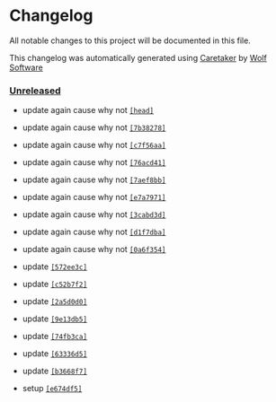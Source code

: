 # Changelog

All notable changes to this project will be documented in this file.


This changelog was automatically generated using [Caretaker](https://github.com/DevelopersToolbox/caretaker) by [Wolf Software](https://github.com/WolfSoftware)

### [Unreleased](https://github.com/DevelopersToolbox/label-test/commits/master)

- update again cause why not [`[head]`](https://github.com/DevelopersToolbox/label-test/commit/)

- update again cause why not [`[7b38278]`](https://github.com/DevelopersToolbox/label-test/commit/7b3827819fff41d32c55676865962afcf6169da8)

- update again cause why not [`[c7f56aa]`](https://github.com/DevelopersToolbox/label-test/commit/c7f56aa49305e8bc44b4ebfbf6134f17b18d52df)

- update again cause why not [`[76acd41]`](https://github.com/DevelopersToolbox/label-test/commit/76acd417393e9490a94e892fd164907e05849b1b)

- update again cause why not [`[7aef8bb]`](https://github.com/DevelopersToolbox/label-test/commit/7aef8bb93231c540dc8cab5dd6aa87ce3227ca48)

- update again cause why not [`[e7a7971]`](https://github.com/DevelopersToolbox/label-test/commit/e7a7971ffadc110e2b8340100c42c3cd256a49d1)

- update again cause why not [`[3cabd3d]`](https://github.com/DevelopersToolbox/label-test/commit/3cabd3da9295efaae57df5db206660c1cef33171)

- update again cause why not [`[d1f7dba]`](https://github.com/DevelopersToolbox/label-test/commit/d1f7dba67710bd4ac47a6419ad89ca3049acda56)

- update again cause why not [`[0a6f354]`](https://github.com/DevelopersToolbox/label-test/commit/0a6f35420c1ee9c5c523c6e833cd28e2b8308bda)

- update [`[572ee3c]`](https://github.com/DevelopersToolbox/label-test/commit/572ee3c696939940ca90ad6c899a1b5852f03486)

- update [`[c52b7f2]`](https://github.com/DevelopersToolbox/label-test/commit/c52b7f2a8ebef373d7785c73c070dca46a749775)

- update [`[2a5d0d0]`](https://github.com/DevelopersToolbox/label-test/commit/2a5d0d08826708939d280d0ac5c9b39edfcbb984)

- update [`[9e13db5]`](https://github.com/DevelopersToolbox/label-test/commit/9e13db5c3e91f35cf1fd9d673086a59b3029d511)

- update [`[74fb3ca]`](https://github.com/DevelopersToolbox/label-test/commit/74fb3cae89478530cc804cc9d29036e8fa4fc752)

- update [`[63336d5]`](https://github.com/DevelopersToolbox/label-test/commit/63336d5579b69787b5aea09d04f3c2d8005baf7b)

- update [`[b3668f7]`](https://github.com/DevelopersToolbox/label-test/commit/b3668f737d299f7d4b93c4b65fe21764c9481cd1)

- setup [`[e674df5]`](https://github.com/DevelopersToolbox/label-test/commit/e674df569f4b4e56c45c1dbf730520c2ff431e35)

